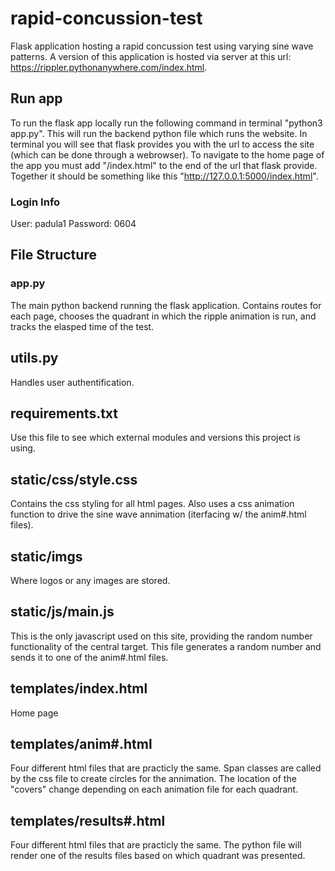 # rapid-concussion-test
Flask application hosting a rapid concussion test using varying sine wave patterns. A version of this application is hosted via server at this url: https://rippler.pythonanywhere.com/index.html. 

## Run app
To run the flask app locally run the following command in terminal "python3 app.py". This will run the backend python file which runs the website. In terminal you will see that flask provides you with the url to access the site (which can be done through a webrowser). To navigate to the home page of the app you must add "/index.html" to the end of the url that flask provide. Together it should be something like this "http://127.0.0.1:5000/index.html". 

### Login Info
User: padula1
Password: 0604 

## File Structure 
### app.py
The main python backend running the flask application. Contains routes for each page, chooses the quadrant in which the ripple animation is run, and tracks the elasped time of the test.

## utils.py
Handles user authentification.

## requirements.txt
Use this file to see which external modules and versions this project is using. 

## static/css/style.css
Contains the css styling for all html pages. Also uses a css animation function to drive the sine wave annimation (iterfacing w/ the anim#.html files). 

## static/imgs
Where logos or any images are stored. 

## static/js/main.js
This is the only javascript used on this site, providing the random number functionality of the central target. This file generates a random number and sends it to one of the anim#.html files. 

## templates/index.html 
Home page

## templates/anim#.html
Four different html files that are practicly the same. Span classes are called by the css file to create circles for the annimation. 
The location of the "covers" change depending on each animation file for each quadrant. 

## templates/results#.html 
Four different html files that are practicly the same. The python file will render one of the results files based on which quadrant was presented. 






